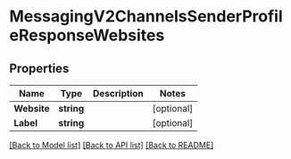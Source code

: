 # MessagingV2ChannelsSenderProfileResponseWebsites

## Properties

Name | Type | Description | Notes
------------ | ------------- | ------------- | -------------
**Website** | **string** |  |[optional] 
**Label** | **string** |  |[optional] 

[[Back to Model list]](../README.md#documentation-for-models) [[Back to API list]](../README.md#documentation-for-api-endpoints) [[Back to README]](../README.md)


